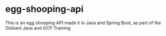 # egg-shooping-api
This is an egg shooping API made it in Java and Spring Boot, as part of the Globant Java and GCP Training
